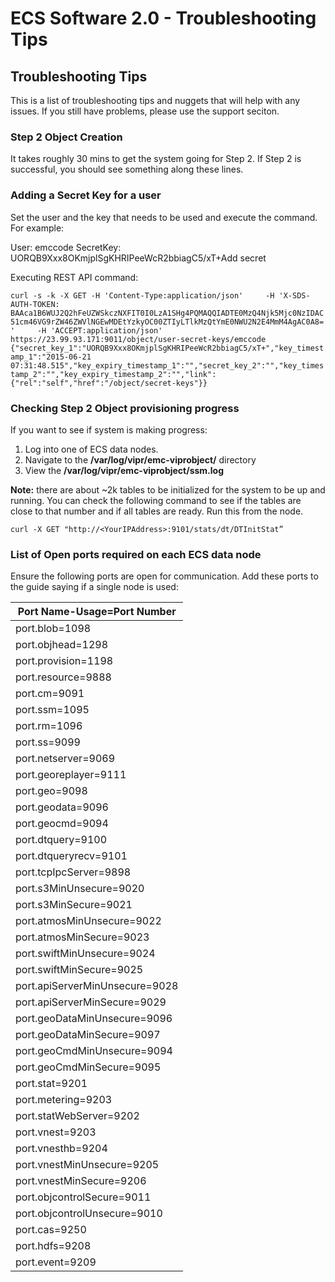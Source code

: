 # ECS Software 2.0 - Troubleshooting Tips


## Troubleshooting Tips
This is a list of troubleshooting tips and nuggets that will help with any issues. If you still have problems, please use the support seciton. 
  
 
### Step 2 Object Creation 

It takes roughly 30 mins to get the system going for Step 2.   If Step 2 is successful, you should see something along these lines.   

### Adding a Secret Key for a user

Set the user and the key that needs to be used and execute the command. For example:

User: emccode
SecretKey: UORQB9Xxx8OKmjplSgKHRIPeeWcR2bbiagC5/xT+Add secret 

Executing REST API command: 

`curl -s -k -X GET -H 'Content-Type:application/json'     -H 'X-SDS-AUTH-TOKEN: BAAca1B6WUJ2Q2hFeUZWSkczNXFIT0I0LzA1SHg4PQMAQQIADTE0MzQ4Njk5Mjc0NzIDAC51cm46VG9rZW46ZWVlNGEwMDEtYzkyOC00ZTIyLTlkMzQtYmE0NWU2N2E4MmM4AgAC0A8='     -H 'ACCEPT:application/json'      https://23.99.93.171:9011/object/user-secret-keys/emccode 
{"secret_key_1":"UORQB9Xxx8OKmjplSgKHRIPeeWcR2bbiagC5/xT+","key_timestamp_1":"2015-06-21 07:31:48.515","key_expiry_timestamp_1":"","secret_key_2":"","key_timestamp_2":"","key_expiry_timestamp_2":"","link":{"rel":"self","href":"/object/secret-keys"}}`



### Checking Step 2 Object provisioning progress

If you want to see if system is making progress:

1. Log into one of ECS data nodes. 
2. Navigate to the **/var/log/vipr/emc-viprobject/** directory 
3. View the **/var/log/vipr/emc-viprobject/ssm.log**
   

**Note:** there are about ~2k tables to be initialized for the system to be up and running.  You can check the following command to see if the tables are close to that number and if all tables are ready.  Run this from the node.   

`curl -X GET "http://<YourIPAddress>:9101/stats/dt/DTInitStat”`


### List of Open ports required on each ECS data node

Ensure the following ports are open for communication.  Add these ports to the guide saying if a single node is used:


|Port Name-Usage=Port Number|
|---------------------------|
|port.blob=1098|
|port.objhead=1298|
|port.provision=1198|
|port.resource=9888|
|port.cm=9091|
|port.ssm=1095|
|port.rm=1096|
|port.ss=9099|
|port.netserver=9069|
|port.georeplayer=9111|
|port.geo=9098|
|port.geodata=9096|
|port.geocmd=9094|
|port.dtquery=9100|
|port.dtqueryrecv=9101|
|port.tcpIpcServer=9898|
|port.s3MinUnsecure=9020|
|port.s3MinSecure=9021|
|port.atmosMinUnsecure=9022|
|port.atmosMinSecure=9023|
|port.swiftMinUnsecure=9024|
|port.swiftMinSecure=9025|
|port.apiServerMinUnsecure=9028|
|port.apiServerMinSecure=9029|
|port.geoDataMinUnsecure=9096|
|port.geoDataMinSecure=9097|
|port.geoCmdMinUnsecure=9094|
|port.geoCmdMinSecure=9095|
|port.stat=9201|
|port.metering=9203|
|port.statWebServer=9202|
|port.vnest=9203|
|port.vnesthb=9204|
|port.vnestMinUnsecure=9205|
|port.vnestMinSecure=9206|
|port.objcontrolSecure=9011|
|port.objcontrolUnsecure=9010|
|port.cas=9250|
|port.hdfs=9208|
|port.event=9209|

